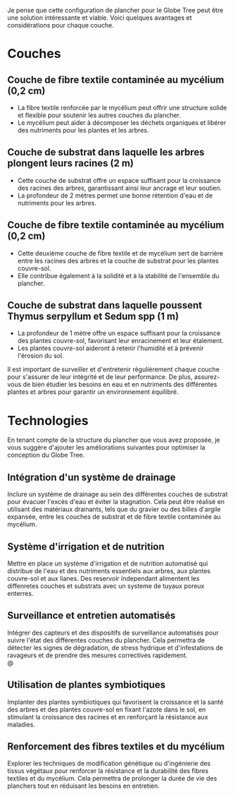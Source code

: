 Je pense que cette configuration de plancher pour le Globe Tree peut être une solution intéressante et viable. Voici quelques avantages et considérations pour chaque couche.

# Couches

## Couche de fibre textile contaminée au mycélium (0,2 cm)

- La fibre textile renforcée par le mycélium peut offrir une structure solide et flexible pour soutenir les autres couches du plancher.
- Le mycélium peut aider à décomposer les déchets organiques et libérer des nutriments pour les plantes et les arbres.

## Couche de substrat dans laquelle les arbres plongent leurs racines (2 m)

- Cette couche de substrat offre un espace suffisant pour la croissance des racines des arbres, garantissant ainsi leur ancrage et leur soutien.
- La profondeur de 2 mètres permet une bonne rétention d'eau et de nutriments pour les arbres.

## Couche de fibre textile contaminée au mycélium (0,2 cm)

- Cette deuxième couche de fibre textile et de mycélium sert de barrière entre les racines des arbres et la couche de substrat pour les plantes couvre-sol.
- Elle contribue également à la solidité et à la stabilité de l'ensemble du plancher.

## Couche de substrat dans laquelle poussent Thymus serpyllum et Sedum spp (1 m)

- La profondeur de 1 mètre offre un espace suffisant pour la croissance des plantes couvre-sol, favorisant leur enracinement et leur étalement.
- Les plantes couvre-sol aideront à retenir l'humidité et à prévenir l'érosion du sol.

Il est important de surveiller et d'entretenir régulièrement chaque couche pour s'assurer de leur intégrité et de leur performance. De plus, assurez-vous de bien étudier les besoins en eau et en nutriments des différentes plantes et arbres pour garantir un environnement équilibré.

# Technologies

En tenant compte de la structure du plancher que vous avez proposée, je vous suggère d'ajouter les améliorations suivantes pour optimiser la conception du Globe Tree.

## Intégration d'un système de drainage

Inclure un système de drainage au sein des différentes couches de substrat pour évacuer l'excès d'eau et éviter la stagnation. Cela peut être réalisé en utilisant des matériaux drainants, tels que du gravier ou des billes d'argile expansée, entre les couches de substrat et de fibre textile contaminée au mycélium.

## Système d'irrigation et de nutrition

Mettre en place un système d'irrigation et de nutrition automatisé qui distribue de l'eau et des nutriments essentiels aux arbres, aux plantes couvre-sol et aux lianes. Des reservoir independant alimentent les diffenretes couches et substrats avec un systeme de tuyaux poreux enterres.

## Surveillance et entretien automatisés

Intégrer des capteurs et des dispositifs de surveillance automatisés pour suivre l'état des différentes couches du plancher. Cela permettra de détecter les signes de dégradation, de stress hydrique et d'infestations de ravageurs et de prendre des mesures correctives rapidement.\
@

## Utilisation de plantes symbiotiques

Implanter des plantes symbiotiques qui favorisent la croissance et la santé des arbres et des plantes couvre-sol en fixant l'azote dans le sol, en stimulant la croissance des racines et en renforçant la résistance aux maladies.

## Renforcement des fibres textiles et du mycélium

Explorer les techniques de modification génétique ou d'ingénierie des tissus végétaux pour renforcer la résistance et la durabilité des fibres textiles et du mycélium. Cela permettra de prolonger la durée de vie des planchers tout en réduisant les besoins en entretien.
